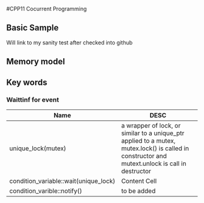 #CPP11  Cocurrent Programming

## Basic Sample
Will link to my sanity test after checked into github

## Memory model 
## Key words 

### Waittinf for event
  Name          | DESC		
  ------------- | -------------
  unique_lock(mutex)  | a wrapper of lock, or similar to a unique_ptr applied to a mutex, mutex.lock() is called in constructor and mutext.unlock is call in destructor
 condition_variable::wait(unique_lock)   | Content Cell
 condition_varible::notify()| to be added

